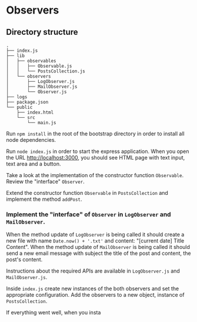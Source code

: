 # Observers

## Directory structure

```
.
├── index.js
├── lib
│   ├── observables
│   │   ├── Observable.js
│   │   └── PostsCollection.js
│   └── observers
│       ├── LogObserver.js
│       ├── MailObserver.js
│       └── Observer.js
├── logs
├── package.json
└── public
    ├── index.html
    └── src
        └── main.js
```

Run `npm install` in the root of the bootstrap directory in order to install all node dependencies.

Run `node index.js` in order to start the express application. When you open the URL [http://localhost:3000](http://localhost:3000), you should see HTML page with text input, text area and a button.

Take a look at the implementation of the constructor function `Observable`.
Review the "interface" `Observer`.

Extend the constructor function `Observable` in `PostsCollection` and implement the method `addPost`.

### Implement the "interface" of `Observer` in `LogObserver` and `MailObserver`.

When the method update of `LogObserver` is being called it should create a new file with name `Date.now() + '.txt'` and content: "[current date] Title Content".
When the method update of `MailObserver` is being called it should send a new email message with subject the title of the post and content, the post's content.

Instructions about the required APIs are available in `LogObserver.js` and `MailObserver.js`.

Inside `index.js` create new instances of the both observers and set the appropriate configuration. Add the observers to a new object, instance of `PostsCollection`.

If everything went well, when you insta

